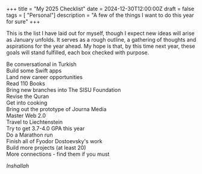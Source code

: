 +++
title = "My 2025 Checklist"
date = 2024-12-30T12:00:00Z
draft = false
tags = [ "Personal"]
description = "A few of the things I want to do this year for sure"
+++

This is the list I have laid out for myself, though I expect new ideas will arise as January unfolds. It serves as a rough outline, a gathering of thoughts and aspirations for the year ahead. My hope is that, by this time next year, these goals will stand fulfilled, each box checked with purpose.

<div class="checkbox">
  <div class="box"></div>
  <div>Be conversational in Turkish</div>
</div>

<div class="checkbox">
  <div class="box"></div>
  <div>Build some Swift apps</div>
</div>

<div class="checkbox">
  <div class="box"></div>
  <div>Land new career opportunities</div>
</div>

<div class="checkbox">
  <div class="box"></div>
  <div>Read 110 Books</div>
</div>

<div class="checkbox">
  <div class="box"></div>
  <div>Bring new branches into The SISU Foundation</div>
</div>

<div class="checkbox">
  <div class="box"></div>
  <div>Revise the Quran</div>
</div>

<div class="checkbox">
  <div class="box"></div>
  <div>Get into cooking</div>
</div>

<div class="checkbox">
  <div class="box"></div>
  <div>Bring out the prototype of Journa Media</div>
</div>

<div class="checkbox">
  <div class="box"></div>
  <div>Master Web 2.0</div>
</div>

<div class="checkbox">
  <div class="box"></div>
  <div>Travel to Liechtenstein</div>
</div>

<div class="checkbox">
  <div class="box"></div>
  <div>Try to get 3.7-4.0 GPA this year</div>
</div>

<div class="checkbox">
  <div class="box"></div>
  <div>Do a Marathon run</div>
</div>

<div class="checkbox">
  <div class="box"></div>
  <div>Finish all of Fyodor Dostoevsky's work</div>
</div>

<div class="checkbox">
  <div class="box"></div>
  <div>Build more projects (at least 20)</div>
</div>

<div class="checkbox">
  <div class="box"></div>
  <div>More connections - find them if you must</div>
</div>

<i> Inshallah </i>